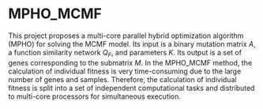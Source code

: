 # MPHO_MCMF
This project proposes a multi-core parallel hybrid optimization algorithm (MPHO) for solving the MCMF model. Its input is a binary mutation matrix $A$, a function similarity network $Q_F$, and parameters $K$. Its output is a set of genes corresponding to the submatrix $M$. In the MPHO_MCMF method, the calculation of individual fitness is very time-consuming due to the large number of genes and samples. Therefore, the calculation of individual fitness is split into a set of independent computational tasks and distributed to multi-core processors for simultaneous execution.
